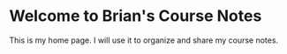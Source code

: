 # Welcome to Brian's Course Notes

This is my home page. I will use it to organize and share my course notes.